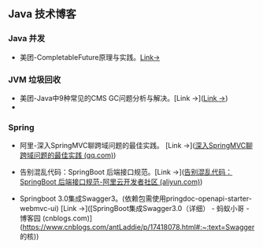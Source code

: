 ## Java 技术博客

### Java 并发

- 美团-CompletableFuture原理与实践。[Link&rarr;](https://tech.meituan.com/2022/05/12/principles-and-practices-of-completablefuture.html)

### JVM 垃圾回收

- 美团-Java中9种常见的CMS GC问题分析与解决。[Link &rarr;]([Link &rarr;](https://marketplace.visualstudio.com/items?itemName=formulahendry.auto-close-tag))
- 

### Spring

- 阿里-深入SpringMVC聊跨域问题的最佳实践。 [Link &rarr;]([深入SpringMVC聊跨域问题的最佳实践 (qq.com)](https://mp.weixin.qq.com/s/ssuYSidETCDVbAoX56S04Q))

- 告别混乱代码：SpringBoot 后端接口规范。[Link &rarr;]([告别混乱代码：SpringBoot 后端接口规范-阿里云开发者社区 (aliyun.com)](https://developer.aliyun.com/article/1289997?utm_content=g_1000377426))

- Springboot 3.0集成Swagger3。(依赖包需使用pringdoc-openapi-starter-webmvc-ui) [Link &rarr;]([SpringBoot集成Swagger3.0（详细） - 蚂蚁小哥 - 博客园 (cnblogs.com)](https://www.cnblogs.com/antLaddie/p/17418078.html#:~:text=Swagger 的核))